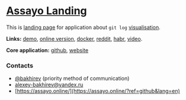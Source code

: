 # [Assayo Landing](https://assayo.online/)

This is [landing page](https://assayo.online/) for application about `git log` [visualisation](https://github.com/bakhirev/assayo).

**Links:** [demo](https://assayo.online/demo/?ref=github&lang=en&dump=./test.txt), [online version](https://assayo.online/demo/?ref=github), [docker](https://hub.docker.com/r/bakhirev/assayo), [reddit](https://www.reddit.com/r/ITManagers/comments/1e5k291/the_visualization_and_analysis_of_git_commit/), [habr](https://habr.com/ru/articles/763342/), [video](https://www.youtube.com/watch?v=mqfu-ea3jao).

**Core application:** [github](https://github.com/bakhirev/assayo), [website](https://assayo.online/)

### Contacts
- [@bakhirev](https://t.me/bakhirev) (priority method of communication)
- [alexey-bakhirev@yandex.ru](mailto:alexey-bakhirev@yandex.ru)
- [https://assayo.online/](https://assayo.online/?ref=github&lang=en)

